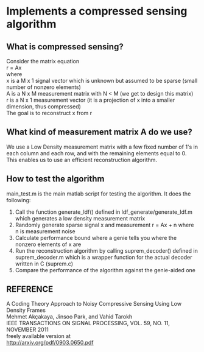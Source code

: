Implements a compressed sensing algorithm
=========================================

What is compressed sensing?
---------------------------

Consider the matrix equation  
r = Ax  
where  
x is a M x 1 signal vector which is unknown but assumed to be sparse (small number of nonzero elements)  
A is a N x M measurement matrix with N < M (we get to design this matrix)  
r is a N x 1 measurement vector (it is a projection of x into a smaller dimension, thus compressed)  
The goal is to reconstruct x from r

What kind of measurement matrix A do we use?
--------------------------------------------

We use a Low Density measurement matrix with a few fixed number of 1's in each column and each row, and with the remaining elements equal to 0. This enables us to use an efficient reconstruction algorithm.

How to test the algorithm
-------------------------

main_test.m is the main matlab script for testing the algorithm. It does the following:  
1. Call the function generate_ldf() defined in ldf_generate/generate_ldf.m which generates a low density measurement matrix  
2. Randomly generate sparse signal x and measurement r = Ax + n where n is measurement noise  
3. Calculate performance bound where a genie tells you where the nonzero elements of x are  
4. Run the reconstruction algorithm by calling suprem_decoder() defined in suprem_decoder.m which is a wrapper function for the actual decoder written in C (suprem.c)  
5. Compare the performance of the algorithm against the genie-aided one  

REFERENCE
---------
A Coding Theory Approach to Noisy Compressive Sensing Using Low Density Frames  
Mehmet Akçakaya, Jinsoo Park, and Vahid Tarokh  
IEEE TRANSACTIONS ON SIGNAL PROCESSING, VOL. 59, NO. 11, NOVEMBER 2011  
freely available version at  
http://arxiv.org/pdf/0903.0650.pdf